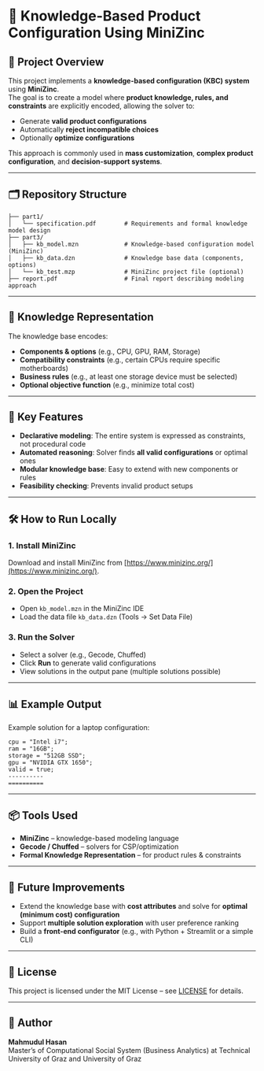 # 🧩 Knowledge-Based Product Configuration Using MiniZinc

## 📌 Project Overview
This project implements a **knowledge-based configuration (KBC) system** using **MiniZinc**.  
The goal is to create a model where **product knowledge, rules, and constraints** are explicitly encoded, allowing the solver to:
- Generate **valid product configurations**
- Automatically **reject incompatible choices**
- Optionally **optimize configurations** 

This approach is commonly used in **mass customization**, **complex product configuration**, and **decision-support systems**.

---

## 🗂 Repository Structure
```
├── part1/
│   └── specification.pdf        # Requirements and formal knowledge model design
├── part3/
│   ├── kb_model.mzn             # Knowledge-based configuration model (MiniZinc)
│   ├── kb_data.dzn              # Knowledge base data (components, options)
│   └── kb_test.mzp              # MiniZinc project file (optional)
├── report.pdf                   # Final report describing modeling approach
```

---

## 🧠 Knowledge Representation
The knowledge base encodes:
- **Components & options** (e.g., CPU, GPU, RAM, Storage)
- **Compatibility constraints** (e.g., certain CPUs require specific motherboards)
- **Business rules** (e.g., at least one storage device must be selected)
- **Optional objective function** (e.g., minimize total cost)

---

## 🔧 Key Features
- **Declarative modeling**: The entire system is expressed as constraints, not procedural code
- **Automated reasoning**: Solver finds **all valid configurations** or optimal ones
- **Modular knowledge base**: Easy to extend with new components or rules
- **Feasibility checking**: Prevents invalid product setups

---

## 🛠 How to Run Locally

### 1. Install MiniZinc
Download and install MiniZinc from [https://www.minizinc.org/](https://www.minizinc.org/).

### 2. Open the Project
- Open `kb_model.mzn` in the MiniZinc IDE
- Load the data file `kb_data.dzn` (Tools → Set Data File)

### 3. Run the Solver
- Select a solver (e.g., Gecode, Chuffed)
- Click **Run** to generate valid configurations
- View solutions in the output pane (multiple solutions possible)

---

## 📊 Example Output
Example solution for a laptop configuration:
```
cpu = "Intel i7";
ram = "16GB";
storage = "512GB SSD";
gpu = "NVIDIA GTX 1650";
valid = true;
----------
==========
```

---

## 📦 Tools Used
- **MiniZinc** – knowledge-based modeling language
- **Gecode / Chuffed** – solvers for CSP/optimization
- **Formal Knowledge Representation** – for product rules & constraints

---

## 🚀 Future Improvements
- Extend the knowledge base with **cost attributes** and solve for **optimal (minimum cost) configuration**
- Support **multiple solution exploration** with user preference ranking
- Build a **front-end configurator** (e.g., with Python + Streamlit or a simple CLI)

---

## 📜 License
This project is licensed under the MIT License – see [LICENSE](LICENSE) for details.

---

## 👤 Author
**Mahmudul Hasan**  
Master’s of Computational Social System (Business Analytics) at Technical University of Graz and University of  Graz  

